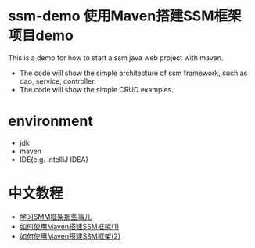 # ssm-demo 使用Maven搭建SSM框架项目demo
This is a demo for how to start a ssm java web project with maven. 
- The code will show the simple architecture of ssm framework, such as dao, service, controller.
- The code will show the simple CRUD examples.

# environment
- jdk
- maven
- IDE(e.g. IntelliJ IDEA)

# 中文教程
- [学习SMM框架那些事儿](https://www.jianshu.com/p/936d5b52bc7b)
- [如何使用Maven搭建SSM框架(1)](https://www.jianshu.com/p/4538791ab729)
- [如何使用Maven搭建SSM框架(2)](https://www.jianshu.com/p/4d0e32126b0f)
